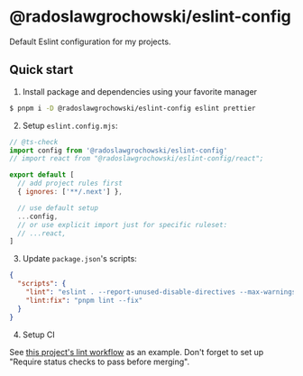 # @radoslawgrochowski/eslint-config

Default Eslint configuration for my projects.

## Quick start

1. Install package and dependencies using your favorite manager

```sh
$ pnpm i -D @radoslawgrochowski/eslint-config eslint prettier
```

2. Setup `eslint.config.mjs`:

```mjs
// @ts-check
import config from '@radoslawgrochowski/eslint-config'
// import react from "@radoslawgrochowski/eslint-config/react";

export default [
  // add project rules first
  { ignores: ['**/.next'] },

  // use default setup
  ...config,
  // or use explicit import just for specific ruleset:
  // ...react,
]
```

3. Update `package.json`'s scripts:

```json
{
  "scripts": {
    "lint": "eslint . --report-unused-disable-directives --max-warnings 0",
    "lint:fix": "pnpm lint --fix"
  }
}
```

4. Setup CI

See [this project's lint workflow](./.github/workflows/lint.yml) as an example.
Don't forget to set up "Require status checks to pass before merging".
